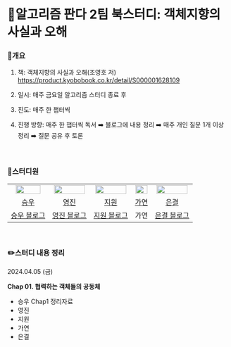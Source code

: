 # 🐼알고리즘 판다 2팀 북스터디: 객체지향의 사실과 오해

### 📖개요

1. 책: 객체지향의 사실과 오해(조영호 저) <br>
<https://product.kyobobook.co.kr/detail/S000001628109>

2. 일시: 매주 금요일 알고리즘 스터디 종료 후
3. 진도: 매주 한 챕터씩
4. 진행 방향: 매주 한 챕터씩 독서 ➡️ 블로그에 내용 정리 ➡️ 매주 개인 질문 1개 이상 정리 ➡️ 질문 공유 후 토론

<br>


### 🤸스터디원

<table align="center">
<tr align="center">
<td><img src="https://avatars.githubusercontent.com/u/92345780?v=4" style="width:85%;"></td>
<td><img src="https://avatars.githubusercontent.com/u/156926628?v=4" style="width:95%;"></td>
<td><img src="https://avatars.githubusercontent.com/u/129071350?v=4" style="width:95%; "></td>
<td><img src="https://avatars.githubusercontent.com/u/156886769?v=4" style="width:95%; "></td>
<td><img src="https://avatars.githubusercontent.com/u/146072861?v=4" style="width:95%; "></td>
</tr>


<tr align="center">
<td><a href="https://github.com/baikseungwoo">승우</td>
<td><a href="https://github.com/J0725">영진</td>
<td><a href="https://github.com/orieasy1">지원</td>
<td><a href="https://github.com/Gayeon07">가연</td>
<td><a href="https://github.com/s21versurfer">은결</td>
</tr>


<tr align="center">
<td><a href="https://velog.io/@swbaik01/posts">승우 블로그</td>
<td><a href="https://velog.io/@younjin_02/posts">영진 블로그</td>
<td><a href="https://velog.io/@easy1nhard2/posts">지원 블로그</td>
<td>가연</td>
<td><a href="https://sillaboratory.tistory.com/">은결 블로그</td>
</tr>
</table>
  
<br>

### ✏️스터디 내용 정리

2024.04.05 (금)

**Chap 01. 협력하는 객체들의 공동체**

* 승우 <a hred="https://velog.io/@swbaik01/%EA%B0%9D%EC%B2%B4%EC%A7%80%ED%96%A5%EC%9D%98-%EC%82%AC%EC%8B%A4%EA%B3%BC-%EC%98%A4%ED%95%B4-1%EC%9E%A5-%ED%98%91%EB%A0%A5%ED%95%98%EB%8A%94-%EA%B0%9D%EC%B2%B4%EB%93%A4%EC%9D%98-%EA%B3%B5%EB%8F%99%EC%B2%B4">Chap1 정리자료</a>
* 영진
* 지원 
* 가연
* 은결
  
